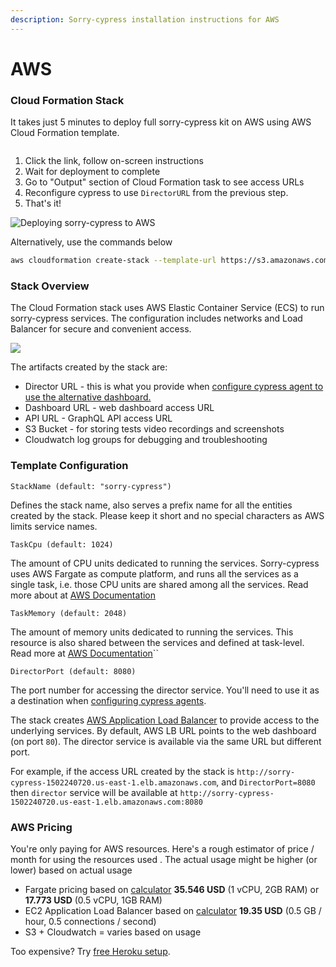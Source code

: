 ```yaml
---
description: Sorry-cypress installation instructions for AWS
---
```


# AWS

### Cloud Formation Stack <a href="#cloud-formation" id="cloud-formation"></a>

It takes just 5 minutes to deploy full sorry-cypress kit on AWS using AWS Cloud Formation template.

[<img src="../../.gitbook/assets/launch-stack.svg" alt="" data-size="original">](https://console.aws.amazon.com/cloudformation/home#/stacks/new?stackName=sorry-cypress\&templateURL=https://s3.amazonaws.com/agoldis.dev/sorry-cypress/sorry-cypress-stack.yml)

1. Click the link, follow on-screen instructions
2. Wait for deployment to complete
3. Go to "Output" section of Cloud Formation task to see access URLs
4. Reconfigure cypress to use `DirectorURL` from the previous step.
5. That's it!&#x20;

![Deploying sorry-cypress to AWS](../../.gitbook/assets/aws-sorry-cypress.gif)

Alternatively, use the commands below

```bash
aws cloudformation create-stack --template-url https://s3.amazonaws.com/agoldis.dev/sorry-cypress/sorry-cypress-stack.yml --capabilities CAPABILITY_IAM --stack-name sorry-cypress-2
```

### Stack Overview

The Cloud Formation stack uses AWS Elastic Container Service (ECS) to run sorry-cypress services. The configuration includes networks and Load Balancer for secure and convenient access.

![](../../.gitbook/assets/sorry-cypress-arch.png)

The artifacts created by the stack are:

* Director URL - this is what you provide when [configure cypress agent to use the alternative dashboard.](../../cypress-agent/configuring-cypress-agent.md)
* Dashboard URL - web dashboard access URL
* API URL - GraphQL API access URL
* S3 Bucket - for storing tests video recordings and screenshots
* Cloudwatch log groups for debugging and troubleshooting

### Template Configuration

`StackName (default: "sorry-cypress")`

Defines the stack name, also serves a prefix name for all the entities created by the stack. Please keep it short and no special characters as AWS limits service names.&#x20;

`TaskCpu (default: 1024)`

The amount of CPU units dedicated to running the services. Sorry-cypress uses AWS Fargate as compute platform, and runs all the services as a single task, i.e. those CPU units are shared among all the services. Read more about at [AWS Documentation](https://docs.aws.amazon.com/AmazonECS/latest/developerguide/task\_definition\_parameters.html#task\_size)

`TaskMemory (default: 2048)`

The amount of memory units dedicated to running the services. This resource is also shared between the services and defined at task-level. Read more at [AWS Documentation](https://docs.aws.amazon.com/AmazonECS/latest/developerguide/task\_definition\_parameters.html#task\_size)``

`DirectorPort (default: 8080)`

The port number for accessing the director service. You'll need to use it as a destination when [configuring cypress agents](../../cypress-agent/configuring-cypress-agent.md).

The stack creates [AWS Application Load Balancer](https://docs.aws.amazon.com/elasticloadbalancing/latest/application/introduction.html) to provide access to the underlying services. By default, AWS LB URL points to the web dashboard (on port `80`). The director service is available via the same URL but different port.

&#x20;For example, if the access URL created by the stack is `http://sorry-cypress-1502240720.us-east-1.elb.amazonaws.com`, and `DirectorPort=8080` then `director` service will be available at `http://sorry-cypress-1502240720.us-east-1.elb.amazonaws.com:8080`

### AWS Pricing

You're only paying for AWS resources. Here's a rough estimator of price / month for using the resources used . The actual usage might be higher (or lower) based on actual usage

* Fargate pricing based on [calculator](http://fargate-pricing-calculator.site.s3-website-us-east-1.amazonaws.com/) **35.546 USD** (1 vCPU, 2GB RAM) or **17.773 USD** (0.5 vCPU, 1GB RAM)
* EC2 Application Load Balancer based on [calculator](https://aws.amazon.com/elasticloadbalancing/pricing/) **19.35 USD** (0.5 GB / hour, 0.5 connections / second)
* S3 + Cloudwatch = varies based on usage

Too expensive? Try [free Heroku setup](../heroku.md).

